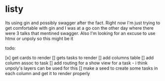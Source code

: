 # listy

Its using gin and possibly swagger after the fact. Right now I'm just trying to get comfortable with gin and I was at a go con the other day where there were 3 talks that mentined swagger. Also I'm looking for an excuse to use htmx or unpoly so this might be it



todo:

[x] get cards to render
[] gets tasks to render
[] add columns table
[] add column assoc to task
[] add routing for a show view for a task - i think unpoly's layers can be used for this
[] make a seed to create some tasks in each column and get it to render properly
